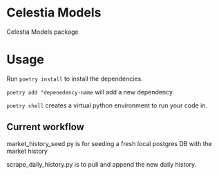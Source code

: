 # Celestia Models

Celestia Models package

# Usage
Run `poetry install` to install the dependencies.

`poetry add "depenedency-name` will add a new dependency.

`poetry shell` creates a virtual python environment to run your code in.


## Current workflow
market_history_seed.py is for seeding a fresh local postgres DB with the market history

scrape_daily_history.py is to pull and append the new daily history.